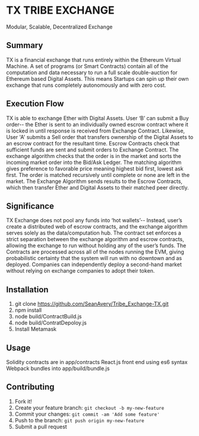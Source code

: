 
# TX TRIBE EXCHANGE
Modular, Scalable, Decentralized Exchange

## Summary
TX is a financial exchange that runs entirely within the Ethereum Virtual Machine. A set of programs (or Smart Contracts) contain all of the computation and data necessary to run a full scale double-auction for Ethereum based Digital Assets. This means Startups can spin up their own exchange that runs completely autonomously and with zero cost.

## Execution Flow
TX is able to exchange Ether with Digital Assets. User ‘B’ can submit a Buy order-- the Ether is sent to an individually owned escrow contract where it is locked in until response is received from Exchange Contract. Likewise, User 'A' submits a Sell order that transfers ownership of the Digital Assets to an escrow contract for the resultant time. Escrow Contracts check that sufficient funds are sent and submit orders to Exchange Contract. The exchange algorithm checks that the order is in the market and sorts the incoming market order into the Bid/Ask Ledger. The matching algorithm gives preference to favorable price meaning highest bid first, lowest ask first. The order is matched recursively until complete or none are left in the market. The Exchange Algorithm sends results to the Escrow Contracts, which then transfer Ether and Digital Assets to their matched peer directly.

## Significance
TX Exchange does not pool any funds into ‘hot wallets’-- Instead, user’s create a distributed web of escrow contracts, and the exchange algorithm serves solely as the data/computation hub. The contract set enforces a strict separation between the exchange algorithm and escrow contracts, allowing the exchange to run without holding any of the user’s funds. The Contracts are processed across all of the nodes running the EVM, giving probabilistic certainty that the system will run with no downtown and as deployed. Companies can independently deploy a second-hand market without relying on exchange companies to adopt their token. 

## Installation
1. git clone https://github.com/SeanAvery/Tribe_Exchange-TX.git
2. npm install
3. node build/ContractBuild.js
4. node build/ContratDepoloy.js
5. Install Metamask

## Usage
Solidity contracts are in app/contracts
React.js front end using es6 syntax
Webpack bundles into app/build/bundle.js

## Contributing
1. Fork it!
2. Create your feature branch: `git checkout -b my-new-feature`
3. Commit your changes: `git commit -am 'Add some feature'`
4. Push to the branch: `git push origin my-new-feature`
5. Submit a pull request
